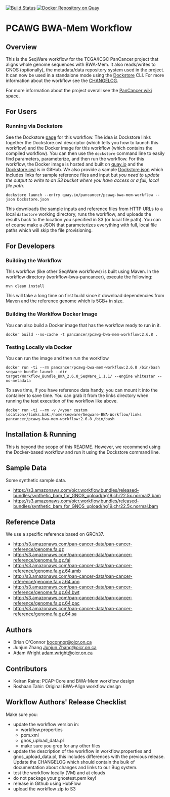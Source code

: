[![Build Status](https://travis-ci.org/ICGC-TCGA-PanCancer/Seqware-BWA-Workflow.svg?branch=develop)](https://travis-ci.org/ICGC-TCGA-PanCancer/Seqware-BWA-Workflow)
[![Docker Repository on Quay](https://quay.io/repository/pancancer/pcawg-bwa-mem-workflow/status "Docker Repository on Quay")](https://quay.io/repository/pancancer/pcawg-bwa-mem-workflow)

# PCAWG BWA-Mem Workflow

## Overview

This is the SeqWare workflow for the TCGA/ICGC PanCancer project that aligns
whole genome sequences with BWA-Mem.  It also reads/writes to GNOS (optionally), the metadata/data
repository system used in the project.  It can now be used in a standalone mode
using the [Dockstore](http://dockstore.org) CLI.
For more information about the workflow see the [CHANGELOG](CHANGELOG.md).

For more information about the project overall see the
[PanCancer wiki space](https://wiki.oicr.on.ca/display/PANCANCER/PANCANCER+Home).

## For Users

### Running via Dockstore

See the Dockstore [page](https://www.dockstore.org/containers/quay.io/pancancer/pcawg-bwa-mem-workflow) for this
 workflow.  The idea is Dockstore links together the Dockstore.cwl descriptor (which tells you how to launch this workflow)
 and the Docker image for this workflow (which contains the compiled workflow).  You can then use the `dockstore` command
 line to easily find parameters, parameterize, and then run the workflow. For this workflow, the Docker image is hosted
 and built on [quay.io](https://quay.io/repository/pancancer/pcawg-bwa-mem-workflow) and the [Dockstore.cwl](Dockstore.cwl)
 is in GitHub.  We also provide a sample [Dockstore.json](Dockstore.json) which includes links for sample reference files
 and input but *you need to update the output to write to an S3 bucket where you have access or a full, local file path*.

    dockstore launch --entry quay.io/pancancer/pcawg-bwa-mem-workflow --json Dockstore.json

This downloads the sample inputs and reference files from HTTP URLs to a local `datastore` working directory, runs the
workflow, and uploads the results back to the location you specified in S3 (or local file path).  You can of course
make a JSON that parameterizes everything with full, local file paths which will skip the file provisioning.

## For Developers

### Building the Workflow

This workflow (like other SeqWare workflows) is built using Maven.  In the
workflow directory (workflow-bwa-pancancer), execute the following:

    mvn clean install

This will take a long time on first build since it download dependencies from Maven
and the reference genome which is 5GB+ in size.

### Building the Worklfow Docker Image

You can also build a Docker image that has the workflow ready to run in it.

    docker build --no-cache -t pancancer/pcawg-bwa-mem-workflow:2.6.8 .

### Testing Locally via Docker

You can run the image and then run the workflow

    docker run -ti --rm pancancer/pcawg-bwa-mem-workflow:2.6.8 /bin/bash
    seqware bundle launch --dir target/Workflow_Bundle_BWA_2.6.8_SeqWare_1.1.1/ --engine whitestar --no-metadata

To save time, if you have reference data handy, you can mount it into the container to save time. You can grab it from the links directory when running the test execution of the workflow like above.  

    docker run -ti --rm -v /<your custom location>/links.bak:/home/seqware/Seqware-BWA-Workflow/links  pancancer/pcawg-bwa-mem-workflow:2.6.8 /bin/bash


## Installation & Running

This is beyond the scope of this README.  However, we recommend using the Docker-based workflow
and run it using the Dockstore command line.

## Sample Data

Some synthetic sample data.

* https://s3.amazonaws.com/oicr.workflow.bundles/released-bundles/synthetic_bam_for_GNOS_upload/hg19.chr22.5x.normal2.bam
* https://s3.amazonaws.com/oicr.workflow.bundles/released-bundles/synthetic_bam_for_GNOS_upload/hg19.chr22.5x.normal.bam

## Reference Data

We use a specific reference based on GRCh37.

* http://s3.amazonaws.com/pan-cancer-data/pan-cancer-reference/genome.fa.gz
* http://s3.amazonaws.com/pan-cancer-data/pan-cancer-reference/genome.fa.gz.fai
* http://s3.amazonaws.com/pan-cancer-data/pan-cancer-reference/genome.fa.gz.64.amb
* http://s3.amazonaws.com/pan-cancer-data/pan-cancer-reference/genome.fa.gz.64.ann
* http://s3.amazonaws.com/pan-cancer-data/pan-cancer-reference/genome.fa.gz.64.bwt
* http://s3.amazonaws.com/pan-cancer-data/pan-cancer-reference/genome.fa.gz.64.pac
* http://s3.amazonaws.com/pan-cancer-data/pan-cancer-reference/genome.fa.gz.64.sa

## Authors

* Brian O'Connor <boconnor@oicr.on.ca>
* Junjun Zhang <Junjun.Zhang@oicr.on.ca>
* Adam Wright <adam.wright@oicr.on.ca>

## Contributors

* Keiran Raine: PCAP-Core and BWA-Mem workflow design
* Roshaan Tahir: Original BWA-Align workflow design

## Workflow Authors' Release Checklist

Make sure you:

* update the workflow version in:
    * workflow.properties
    * pom.xml
    * gnos\_upload\_data.pl
    * make sure you grep for any other files
* update the description of the workflow in workflow.properties and gnos\_upload\_data.pl, this includes differences with the previous release. Update the CHANGELOG which should contain the bulk of documentation about changes and links to our Bug system.
* test the workflow locally (VM) and at clouds
* do not package your gnostest.pem key!
* release in Github using HubFlow
* upload the workflow zip to S3
